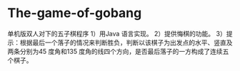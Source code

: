 # The-game-of-gobang
单机版双人对下的五子棋程序
1）用Java 语言实现。
2）提供悔棋的功能。
3）提示：根据最后一个落子的情况来判断胜负，判断以该棋子为出发点的水平、竖直及两条分别为45 度角和135 度角的线四个方向，是否最后落子的一方构成了连续五个棋子。
